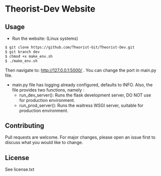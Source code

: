 # Theorist-Dev Website

## Usage
* Run the website: (Linux systems)
```bash
$ git clone https://github.com/Theorist-Git/Theorist-Dev.git
$ git branch dev 
$ chmod +x make_env.sh
$ ./make_env.sh
```

Then navigate to:
http://127.0.0.1:5000/
. You can change the port in main.py file.
* main.py file has logging already configured, defaults to INFO. Also, the file provides two functions,
namely :
  * run_dev_server(): Runs the flask development server, DO NOT use for production environment.
  * run_prod_server(): Runs the waitress WSGI server, suitable for production environment.

## Contributing
Pull requests are welcome. For major changes, please open an issue first to discuss what you would like to change.

## License
See license.txt